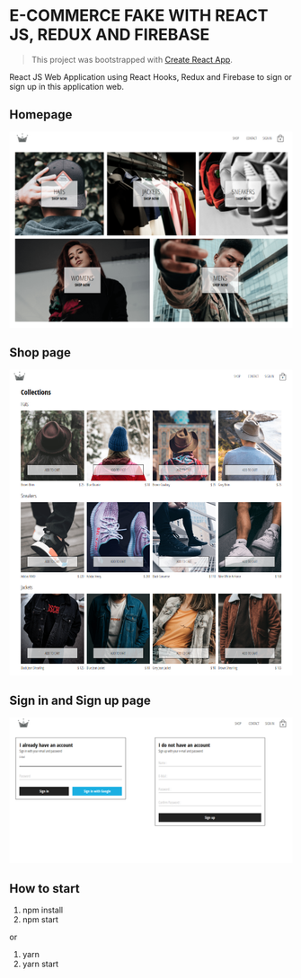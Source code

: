 # E-COMMERCE FAKE WITH REACT JS, REDUX AND FIREBASE

> This project was bootstrapped with [Create React App](https://github.com/facebook/create-react-app).

React JS Web Application using React Hooks, Redux and Firebase to sign or sign up in this application web.

## Homepage

  ![app e-commerce](https://github.com/V-Coyote/react-ecommerce/blob/master/public/ecommerce-1.png?raw=true)

## Shop page

  ![app e-commerce](https://github.com/V-Coyote/react-ecommerce/blob/master/public/ecommerce-2.png?raw=true)

## Sign in and Sign up page
  
  ![app e-commerce](https://github.com/V-Coyote/react-ecommerce/blob/master/public/ecommerce-3.png?raw=true)

## How to start

1. npm install
2. npm start

or

1. yarn
2. yarn start